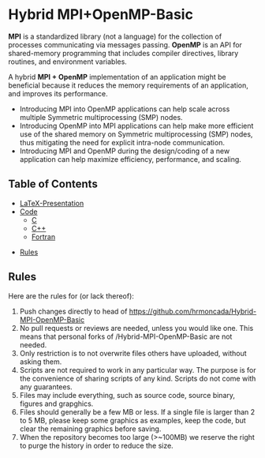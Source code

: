 # Hybrid MPI+OpenMP-Basic
**MPI** is a standardized library (not a language) for the collection of processes communicating via messages passing.
**OpenMP** is an API for shared-memory programming that includes compiler directives, library routines, and environment variables.

A hybrid **MPI + OpenMP** implementation of an application might be beneficial because it reduces the memory requirements of an application, and improves its performance.

* Introducing MPI into OpenMP applications can help scale across multiple Symmetric multiprocessing (SMP) nodes.
* Introducing OpenMP into MPI applications can help make more efficient use of the shared memory on Symmetric multiprocessing (SMP) nodes, thus mitigating the need for explicit intra-node communication.
* Introducing MPI and OpenMP during the design/coding of a new application can help maximize efficiency, performance, and scaling.

## Table of Contents
- [LaTeX-Presentation](#LaTeX-Presentation)
- [Code](#Code)
  * [C](#C)
  * [C++](#C)
  * [Fortran](#Fortran)
<!-- 
    + [Sub-sub-heading](#sub-sub-heading-1)
-->
- [Rules](#Rules)

<!-- Comments -->
## Rules
Here are the rules for (or lack thereof):
   1. Push changes directly to head of https://github.com/hrmoncada/Hybrid-MPI-OpenMP-Basic
   2. No pull requests or reviews are needed, unless you would like one. This means that personal forks of /Hybrid-MPI-OpenMP-Basic are not needed.
   3. Only restriction is to not overwrite files others have uploaded, without asking them.
   4. Scripts are not required to work in any particular way. The purpose is for the convenience of sharing scripts of any kind. Scripts do not come with any guarantees.
   5. Files may include everything, such as source code, source binary, figures and grapghics.
   6. Files should generally be a few MB or less. If a single file is larger than 2 to 5 MB, please keep some graphics as examples, keep the code, but clear the remaining graphics before saving.
   7. When the repository becomes too large (>~100MB) we reserve the right to purge the history in order to reduce the size.
